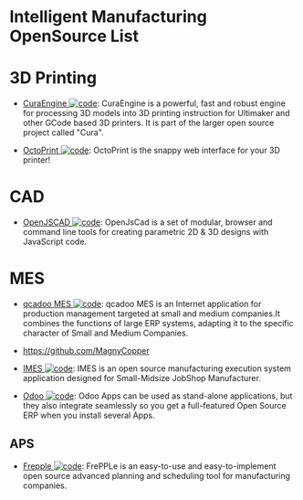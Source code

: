 # Intelligent Manufacturing OpenSource List

# 3D Printing

- [CuraEngine ![code](https://martrix-usa.oss-accelerate.aliyuncs.com/logo/code.svg)](https://github.com/Ultimaker/CuraEngine): CuraEngine is a powerful, fast and robust engine for processing 3D models into 3D printing instruction for Ultimaker and other GCode based 3D printers. It is part of the larger open source project called "Cura".

- [OctoPrint ![code](https://martrix-usa.oss-accelerate.aliyuncs.com/logo/code.svg)](https://github.com/foosel/OctoPrint): OctoPrint is the snappy web interface for your 3D printer!

# CAD

- [OpenJSCAD ![code](https://martrix-usa.oss-accelerate.aliyuncs.com/logo/code.svg)](https://openjscad.org/): OpenJsCad is a set of modular, browser and command line tools for creating parametric 2D & 3D designs with JavaScript code.

# MES

- [qcadoo MES ![code](https://martrix-usa.oss-accelerate.aliyuncs.com/logo/code.svg)](https://github.com/qcadoo/mes): qcadoo MES is an Internet application for production management targeted at small and medium companies.It combines the functions of large ERP systems, adapting it to the specific character of Small and Medium Companies.

- https://github.com/MagnyCopper

- [IMES ![code](https://martrix-usa.oss-accelerate.aliyuncs.com/logo/code.svg)](https://github.com/jukbot/smart-industry): IMES is an open source manufacturing execution system application designed for Small-Midsize JobShop Manufacturer.

- [Odoo ![code](https://martrix-usa.oss-accelerate.aliyuncs.com/logo/code.svg)](https://github.com/odoo/odoo): Odoo Apps can be used as stand-alone applications, but they also integrate seamlessly so you get a full-featured Open Source ERP when you install several Apps.

## APS

- [Frepple ![code](https://martrix-usa.oss-accelerate.aliyuncs.com/logo/code.svg)](https://github.com/frePPLe/frepple): FrePPLe is an easy-to-use and easy-to-implement open source advanced planning and scheduling tool for manufacturing companies.
